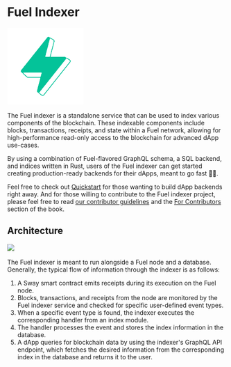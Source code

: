 # Fuel Indexer

![Fuel Logo](./img/fuel.png)

The Fuel indexer is a standalone service that can be used to index various components of the blockchain. These indexable components include blocks, transactions, receipts, and state within a Fuel network, allowing for high-performance read-only access to the blockchain for advanced dApp use-cases.

By using a combination of Fuel-flavored GraphQL schema, a SQL backend, and indices written in Rust, users of the Fuel indexer can get started creating production-ready backends for their dApps, meant to go fast 🚗💨.

Feel free to check out [Quickstart](./quickstart/index.md) for those wanting to build dApp backends right away. And for those willing to contribute to the Fuel indexer project, please feel free to read [our contributor guidelines](https://github.com/FuelLabs/fuel-indexer/blob/master/docs/CONTRIBUTING.md) and the [For Contributors](for-contributors/index.md) section of the book.

## Architecture

[![](https://mermaid.ink/img/pako:eNp9kVFrwjAUhf_K5T450D9QxkCNDmEDXUUYjQ_X5lYLbdKlCVis_33pOkFBTV7CyfnuCScnTI1ijHBvqTrAWkgNYY2TuecCpsbyFkajt3bzCbEjxy1MBn9XC634yPal90-Sa7FH3ruJqw9YNxXXLYiBIEc7qvmfmd4wcLGPl4uej_O9pqJ-kPiMfu3wL_7xXLt7ySK5CNtemCXfxtvb52fGppB3CiiuCtO0zzKlvt44xJJtSbkKzZ66DInuwCVLjMJRcUa-cBKlPgcreWfiRqcYOet5iL5SoWmRU_iTEqMslMDnX4sTjJ4?type=png)](https://mermaid.live/edit#pako:eNp9kVFrwjAUhf_K5T450D9QxkCNDmEDXUUYjQ_X5lYLbdKlCVis_33pOkFBTV7CyfnuCScnTI1ijHBvqTrAWkgNYY2TuecCpsbyFkajt3bzCbEjxy1MBn9XC634yPal90-Sa7FH3ruJqw9YNxXXLYiBIEc7qvmfmd4wcLGPl4uej_O9pqJ-kPiMfu3wL_7xXLt7ySK5CNtemCXfxtvb52fGppB3CiiuCtO0zzKlvt44xJJtSbkKzZ66DInuwCVLjMJRcUa-cBKlPgcreWfiRqcYOet5iL5SoWmRU_iTEqMslMDnX4sTjJ4)

The Fuel indexer is meant to run alongside a Fuel node and a database. Generally, the typical flow of information through the indexer is as follows:

1. A Sway smart contract emits receipts during its execution on the Fuel node.
2. Blocks, transactions, and receipts from the node are monitored by the Fuel indexer service and checked for specific user-defined event types.
3. When a specific event type is found, the indexer executes the corresponding handler from an index module.
4. The handler processes the event and stores the index information in the database.
5. A dApp queries for blockchain data by using the indexer's GraphQL API endpoint, which fetches the desired information from the corresponding index in the database and returns it to the user.
